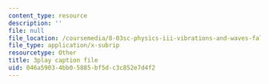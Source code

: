 ```yaml
---
content_type: resource
description: ''
file: null
file_location: /coursemedia/8-03sc-physics-iii-vibrations-and-waves-fall-2016/046a59034bb05885bf5dc3c852e7d4f2_jwh7LqjT4w0.vtt
file_type: application/x-subrip
resourcetype: Other
title: 3play caption file
uid: 046a5903-4bb0-5885-bf5d-c3c852e7d4f2
---
```

